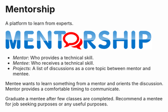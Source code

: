 # Mentorship

A platform to learn from experts.

![Logo](logo.png)

* *Mentor*: Who provides a technical skill.
* *Mentee*: Who receives a technical skill.
* *Projects*: A list of discussions as a core topic between mentor and mentee.

Mentee wants to learn something from a mentor and orients the discussion.
Mentor provides a comfortable timing to communicate.

Graduate a mentee after few classes are completed.
Recommend a mentee for job seeking purposes or any useful purposes.

